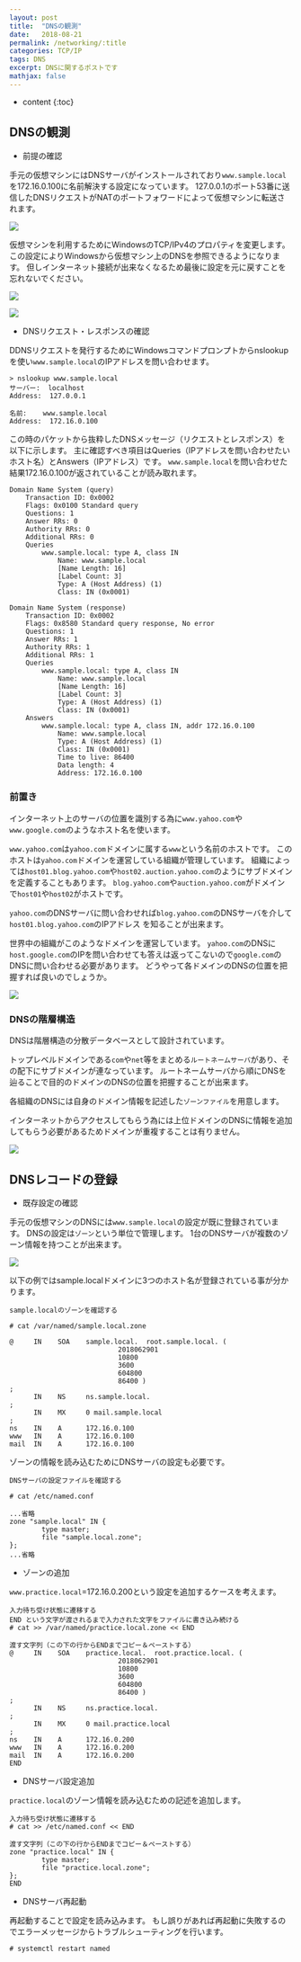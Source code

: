 ```yaml
---
layout: post
title:  "DNSの観測"
date:   2018-08-21
permalink: /networking/:title
categories: TCP/IP
tags: DNS
excerpt: DNSに関するポストです
mathjax: false
---
```

 
* content
{:toc}

## DNSの観測
- 前提の確認

手元の仮想マシンにはDNSサーバがインストールされており`www.sample.local`を172.16.0.100に名前解決する設定になっています。
127.0.0.1のポート53番に送信したDNSリクエストがNATのポートフォワードによって仮想マシンに転送されます。

![]({{site.baseurl}}/images/dns/dns_01.png)

仮想マシンを利用するためにWindowsのTCP/IPv4のプロパティを変更します。
この設定によりWindowsから仮想マシン上のDNSを参照できるようになります。
但しインターネット接続が出来なくなるため最後に設定を元に戻すことを忘れないでください。

![]({{site.baseurl}}/images/dns/nic_dns_change01.png)

![]({{site.baseurl}}/images/dns/nic_dns_change02.png)

- DNSリクエスト・レスポンスの確認

DDNSリクエストを発行するためにWindowsコマンドプロンプトからnslookupを使い`www.sample.local`のIPアドレスを問い合わせます。
```
> nslookup www.sample.local
サーバー:  localhost
Address:  127.0.0.1

名前:    www.sample.local
Address:  172.16.0.100
```
この時のパケットから抜粋したDNSメッセージ（リクエストとレスポンス）を以下に示します。
主に確認すべき項目はQueries（IPアドレスを問い合わせたいホスト名）とAnswers（IPアドレス）です。
`www.sample.local`を問い合わせた結果172.16.0.100が返されていることが読み取れます。
```
Domain Name System (query)
    Transaction ID: 0x0002
    Flags: 0x0100 Standard query
    Questions: 1
    Answer RRs: 0
    Authority RRs: 0
    Additional RRs: 0
    Queries
        www.sample.local: type A, class IN
            Name: www.sample.local
            [Name Length: 16]
            [Label Count: 3]
            Type: A (Host Address) (1)
            Class: IN (0x0001)
```
```
Domain Name System (response)
    Transaction ID: 0x0002
    Flags: 0x8580 Standard query response, No error
    Questions: 1
    Answer RRs: 1
    Authority RRs: 1
    Additional RRs: 1
    Queries
        www.sample.local: type A, class IN
            Name: www.sample.local
            [Name Length: 16]
            [Label Count: 3]
            Type: A (Host Address) (1)
            Class: IN (0x0001)
    Answers
        www.sample.local: type A, class IN, addr 172.16.0.100
            Name: www.sample.local
            Type: A (Host Address) (1)
            Class: IN (0x0001)
            Time to live: 86400
            Data length: 4
            Address: 172.16.0.100
```

### 前置き

インターネット上のサーバの位置を識別する為に`www.yahoo.com`や`www.google.com`のようなホスト名を使います。

`www.yahoo.com`は`yahoo.com`ドメインに属する`www`という名前のホストです。
このホストは`yahoo.com`ドメインを運営している組織が管理しています。
組織によっては`host01.blog.yahoo.com`や`host02.auction.yahoo.com`のようにサブドメインを定義することもあります。
`blog.yahoo.com`や`auction.yahoo.com`がドメインで`host01`や`host02`がホストです。

`yahoo.com`のDNSサーバに問い合わせれば`blog.yahoo.com`のDNSサーバを介して`host01.blog.yahoo.com`のIPアドレス
を知ることが出来ます。

世界中の組織がこのようなドメインを運営しています。
`yahoo.com`のDNSに`host.google.com`のIPを問い合わせても答えは返ってこないので`google.com`のDNSに問い合わせる必要があります。
どうやって各ドメインのDNSの位置を把握すれば良いのでしょうか。

![]({{site.baseurl}}/images/dns/department.png)

### DNSの階層構造

DNSは階層構造の分散データベースとして設計されています。

トップレベルドメインである`com`や`net`等をまとめる`ルートネームサーバ`があり、その配下にサブドメインが連なっています。
ルートネームサーバから順にDNSを辿ることで目的のドメインのDNSの位置を把握することが出来ます。

各組織のDNSには自身のドメイン情報を記述した`ゾーンファイル`を用意します。

インターネットからアクセスしてもらう為には上位ドメインのDNSに情報を追加してもらう必要があるためドメインが重複することは有りません。

![]({{site.baseurl}}/images/dns/multiple_zone.png)

## DNSレコードの登録

- 既存設定の確認

手元の仮想マシンのDNSには`www.sample.local`の設定が既に登録されています。
DNSの設定は`ゾーン`という単位で管理します。
1台のDNSサーバが複数のゾーン情報を持つことが出来ます。

![]({{site.baseurl}}/images/dns/dns_zone.png)

以下の例ではsample.localドメインに3つのホスト名が登録されている事が分かります。

```
sample.localのゾーンを確認する

# cat /var/named/sample.local.zone
```
```
@     IN    SOA    sample.local.  root.sample.local. (
                           2018062901  
                           10800       
                           3600       
                           604800     
                           86400 )
;
      IN    NS     ns.sample.local.
;
      IN    MX     0 mail.sample.local
;
ns    IN    A      172.16.0.100
www   IN    A      172.16.0.100
mail  IN    A      172.16.0.100
```
ゾーンの情報を読み込むためにDNSサーバの設定も必要です。
```
DNSサーバの設定ファイルを確認する

# cat /etc/named.conf
```
```
...省略
zone "sample.local" IN {
        type master;
        file "sample.local.zone";
};
...省略
```

- ゾーンの追加

`www.practice.local`=172.16.0.200という設定を追加するケースを考えます。
```
入力待ち受け状態に遷移する
END という文字が渡されるまで入力された文字をファイルに書き込み続ける
# cat >> /var/named/practice.local.zone << END
```
```
渡す文字列（この下の行からENDまでコピー＆ペーストする）
@     IN    SOA    practice.local.  root.practice.local. (
                           2018062901  
                           10800       
                           3600       
                           604800     
                           86400 )
;
      IN    NS     ns.practice.local.
;
      IN    MX     0 mail.practice.local
;
ns    IN    A      172.16.0.200
www   IN    A      172.16.0.200
mail  IN    A      172.16.0.200
END
```
- DNSサーバ設定追加

`practice.local`のゾーン情報を読み込むための記述を追加します。
```
入力待ち受け状態に遷移する
# cat >> /etc/named.conf << END
```
```
渡す文字列（この下の行からENDまでコピー＆ペーストする）
zone "practice.local" IN {
        type master;
        file "practice.local.zone";
};
END
```

- DNSサーバ再起動

再起動することで設定を読み込みます。
もし誤りがあれば再起動に失敗するのでエラーメッセージからトラブルシューティングを行います。

```
# systemctl restart named
```
